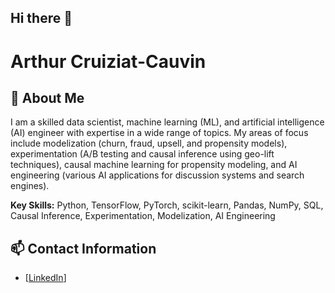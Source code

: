 ## Hi there 👋
# Arthur Cruiziat-Cauvin

## 🌱 About Me

I am a skilled data scientist, machine learning (ML), and artificial intelligence (AI) engineer with expertise in a wide range of topics. My areas of focus include modelization (churn, fraud, upsell, and propensity models), experimentation (A/B testing and causal inference using geo-lift techniques), causal machine learning for propensity modeling, and AI engineering (various AI applications for discussion systems and search engines).

**Key Skills:** Python, TensorFlow, PyTorch, scikit-learn, Pandas, NumPy, SQL, Causal Inference, Experimentation, Modelization, AI Engineering
<!--
## 🔭 Featured Projects

### 1. Churn Prediction Model

- **Description:** Developed a machine learning model to predict customer churn for a telecommunications company, leveraging customer data and usage patterns.
- **Technologies:** Python, scikit-learn, XGBoost, Pandas, NumPy
- **Approach:** Performed data preprocessing, feature engineering, and model selection. Implemented an XGBoost classifier and achieved an AUC score of 0.85.

### 2. Fraud Detection System

- **Description:** Built a fraud detection system for a financial institution using anomaly detection techniques and deep learning models.
- **Technologies:** Python, TensorFlow, Keras, Pandas, NumPy
- **Approach:** Implemented an autoencoder for unsupervised anomaly detection and a deep neural network for supervised fraud classification. Achieved an F1-score of 0.92.

### 3. Causal Inference for Marketing Campaigns

- **Description:** Conducted causal inference analysis to measure the impact of marketing campaigns on customer engagement and sales using geo-lift techniques.
- **Technologies:** Python, CausalML, Econml, Pandas, NumPy
- **Approach:** Utilized causal inference methods, including double machine learning and synthetic control methods, to estimate the causal effect of marketing interventions.
-->

## 📫 Contact Information

- [[LinkedIn](https://www.linkedin.com/in/arthur-cruiziat-cauvin-07361883/)]

<!--
**Starbz/Starbz** is a ✨ _special_ ✨ repository because its `README.md` (this file) appears on your GitHub profile.

Here are some ideas to get you started:

- 🔭 I’m currently working on ...
- 🌱 I’m currently learning ...
- 👯 I’m looking to collaborate on ...
- 🤔 I’m looking for help with ...
- 💬 Ask me about ...
- 📫 How to reach me: ...
- 😄 Pronouns: ...
- ⚡ Fun fact: ...
-->
